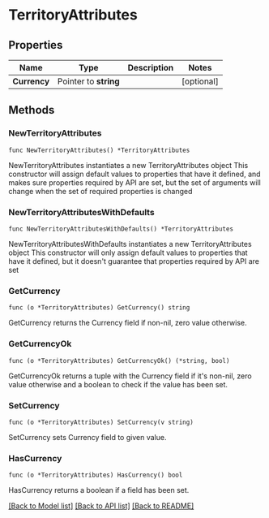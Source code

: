 # TerritoryAttributes

## Properties

Name | Type | Description | Notes
------------ | ------------- | ------------- | -------------
**Currency** | Pointer to **string** |  | [optional] 

## Methods

### NewTerritoryAttributes

`func NewTerritoryAttributes() *TerritoryAttributes`

NewTerritoryAttributes instantiates a new TerritoryAttributes object
This constructor will assign default values to properties that have it defined,
and makes sure properties required by API are set, but the set of arguments
will change when the set of required properties is changed

### NewTerritoryAttributesWithDefaults

`func NewTerritoryAttributesWithDefaults() *TerritoryAttributes`

NewTerritoryAttributesWithDefaults instantiates a new TerritoryAttributes object
This constructor will only assign default values to properties that have it defined,
but it doesn't guarantee that properties required by API are set

### GetCurrency

`func (o *TerritoryAttributes) GetCurrency() string`

GetCurrency returns the Currency field if non-nil, zero value otherwise.

### GetCurrencyOk

`func (o *TerritoryAttributes) GetCurrencyOk() (*string, bool)`

GetCurrencyOk returns a tuple with the Currency field if it's non-nil, zero value otherwise
and a boolean to check if the value has been set.

### SetCurrency

`func (o *TerritoryAttributes) SetCurrency(v string)`

SetCurrency sets Currency field to given value.

### HasCurrency

`func (o *TerritoryAttributes) HasCurrency() bool`

HasCurrency returns a boolean if a field has been set.


[[Back to Model list]](../README.md#documentation-for-models) [[Back to API list]](../README.md#documentation-for-api-endpoints) [[Back to README]](../README.md)


